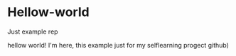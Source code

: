 # Hellow-world
Just example rep

hellow world!
I'm here, this example just for my selflearning progect github)
